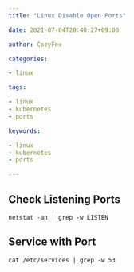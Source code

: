 ```yaml
---
title: "Linux Disable Open Ports"

date: 2021-07-04T20:40:27+09:00

author: CozyFex

categories:

- linux

tags:

- linux
- kubernetes
- ports

keywords:

- linux
- kubernetes
- ports

---
```


## Check Listening Ports

```shell
netstat -an | grep -w LISTEN
```

## Service with Port

```shell
cat /etc/services | grep -w 53
```
